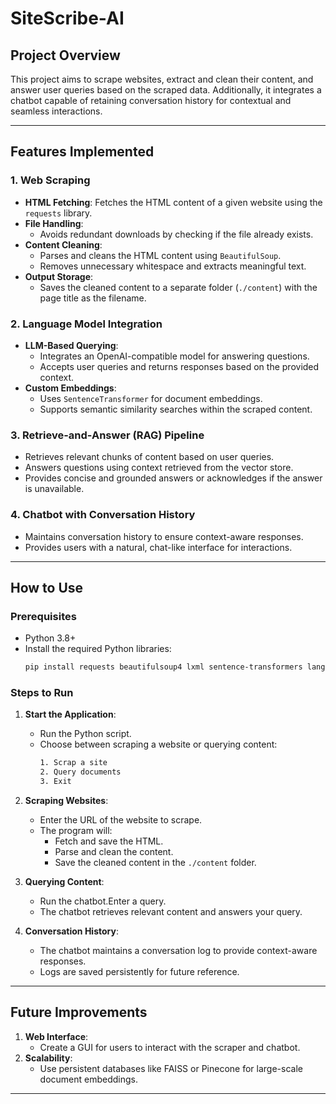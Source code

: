 # SiteScribe-AI

## **Project Overview**
This project aims to scrape websites, extract and clean their content, and answer user queries based on the scraped data. Additionally, it integrates a chatbot capable of retaining conversation history for contextual and seamless interactions.

---

## **Features Implemented**

### 1. **Web Scraping**
- **HTML Fetching**: Fetches the HTML content of a given website using the `requests` library.
- **File Handling**:
  - Avoids redundant downloads by checking if the file already exists.
- **Content Cleaning**:
  - Parses and cleans the HTML content using `BeautifulSoup`.
  - Removes unnecessary whitespace and extracts meaningful text.
- **Output Storage**:
  - Saves the cleaned content to a separate folder (`./content`) with the page title as the filename.

### 2. **Language Model Integration**
- **LLM-Based Querying**:
  - Integrates an OpenAI-compatible model for answering questions.
  - Accepts user queries and returns responses based on the provided context.
- **Custom Embeddings**:
  - Uses `SentenceTransformer` for document embeddings.
  - Supports semantic similarity searches within the scraped content.

### 3. **Retrieve-and-Answer (RAG) Pipeline**
- Retrieves relevant chunks of content based on user queries.
- Answers questions using context retrieved from the vector store.
- Provides concise and grounded answers or acknowledges if the answer is unavailable.

### 4. **Chatbot with Conversation History**
- Maintains conversation history to ensure context-aware responses.
- Provides users with a natural, chat-like interface for interactions.

---

## **How to Use**

### **Prerequisites**
- Python 3.8+
- Install the required Python libraries:
  ```bash
  pip install requests beautifulsoup4 lxml sentence-transformers langchain-community langchain-core langchain-google-vertexai
  ```

### **Steps to Run**
1. **Start the Application**:
   - Run the Python script.
   - Choose between scraping a website or querying content:
     ```bash
     1. Scrap a site
     2. Query documents
     3. Exit
     ```

2. **Scraping Websites**:
   - Enter the URL of the website to scrape.
   - The program will:
     - Fetch and save the HTML.
     - Parse and clean the content.
     - Save the cleaned content in the `./content` folder.

3. **Querying Content**:
   - Run the chatbot.Enter a query.
   - The chatbot retrieves relevant content and answers your query.

4. **Conversation History**:
   - The chatbot maintains a conversation log to provide context-aware responses.
   - Logs are saved persistently for future reference.

---


## **Future Improvements**
1. **Web Interface**:
   - Create a GUI for users to interact with the scraper and chatbot.
2. **Scalability**:
   - Use persistent databases like FAISS or Pinecone for large-scale document embeddings.

---
